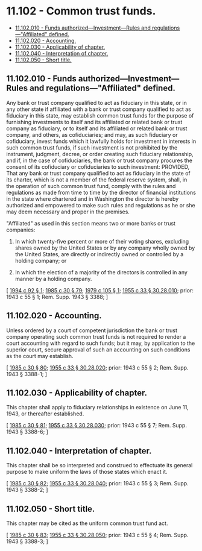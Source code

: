 # 11.102 - Common trust funds.
* [11.102.010 - Funds authorized—Investment—Rules and regulations—"Affiliated" defined.](#11102010---funds-authorizedinvestmentrules-and-regulationsaffiliated-defined)
* [11.102.020 - Accounting.](#11102020---accounting)
* [11.102.030 - Applicability of chapter.](#11102030---applicability-of-chapter)
* [11.102.040 - Interpretation of chapter.](#11102040---interpretation-of-chapter)
* [11.102.050 - Short title.](#11102050---short-title)
## 11.102.010 - Funds authorized—Investment—Rules and regulations—"Affiliated" defined.
Any bank or trust company qualified to act as fiduciary in this state, or in any other state if affiliated with a bank or trust company qualified to act as fiduciary in this state, may establish common trust funds for the purpose of furnishing investments to itself and its affiliated or related bank or trust company as fiduciary, or to itself and its affiliated or related bank or trust company, and others, as cofiduciaries; and may, as such fiduciary or cofiduciary, invest funds which it lawfully holds for investment in interests in such common trust funds, if such investment is not prohibited by the instrument, judgment, decree, or order creating such fiduciary relationship, and if, in the case of cofiduciaries, the bank or trust company procures the consent of its cofiduciary or cofiduciaries to such investment: PROVIDED, That any bank or trust company qualified to act as fiduciary in the state of its charter, which is not a member of the federal reserve system, shall, in the operation of such common trust fund, comply with the rules and regulations as made from time to time by the director of financial institutions in the state where chartered and in Washington the director is hereby authorized and empowered to make such rules and regulations as he or she may deem necessary and proper in the premises.

"Affiliated" as used in this section means two or more banks or trust companies:

1. In which twenty-five percent or more of their voting shares, excluding shares owned by the United States or by any company wholly owned by the United States, are directly or indirectly owned or controlled by a holding company; or

2. In which the election of a majority of the directors is controlled in any manner by a holding company.

\[ [1994 c 92 § 1](https://lawfilesext.leg.wa.gov/biennium/1993-94/Pdf/Bills/Session%20Laws/House/2438-S.SL.pdf?cite=1994%20c%2092%20§%201); [1985 c 30 § 79](https://leg.wa.gov/CodeReviser/documents/sessionlaw/1985c30.pdf?cite=1985%20c%2030%20§%2079); [1979 c 105 § 1](https://leg.wa.gov/CodeReviser/documents/sessionlaw/1979c105.pdf?cite=1979%20c%20105%20§%201); [1955 c 33 § 30.28.010](https://leg.wa.gov/CodeReviser/documents/sessionlaw/1955c33.pdf?cite=1955%20c%2033%20§%2030.28.010); prior:  1943 c 55 § 1; Rem. Supp. 1943 § 3388; \]

## 11.102.020 - Accounting.
Unless ordered by a court of competent jurisdiction the bank or trust company operating such common trust funds is not required to render a court accounting with regard to such funds; but it may, by application to the superior court, secure approval of such an accounting on such conditions as the court may establish.

\[ [1985 c 30 § 80](https://leg.wa.gov/CodeReviser/documents/sessionlaw/1985c30.pdf?cite=1985%20c%2030%20§%2080); [1955 c 33 § 30.28.020](https://leg.wa.gov/CodeReviser/documents/sessionlaw/1955c33.pdf?cite=1955%20c%2033%20§%2030.28.020); prior:  1943 c 55 § 2; Rem. Supp. 1943 § 3388-1; \]

## 11.102.030 - Applicability of chapter.
This chapter shall apply to fiduciary relationships in existence on June 11, 1943, or thereafter established.

\[ [1985 c 30 § 81](https://leg.wa.gov/CodeReviser/documents/sessionlaw/1985c30.pdf?cite=1985%20c%2030%20§%2081); [1955 c 33 § 30.28.030](https://leg.wa.gov/CodeReviser/documents/sessionlaw/1955c33.pdf?cite=1955%20c%2033%20§%2030.28.030); prior:  1943 c 55 § 7; Rem. Supp. 1943 § 3388-6; \]

## 11.102.040 - Interpretation of chapter.
This chapter shall be so interpreted and construed to effectuate its general purpose to make uniform the laws of those states which enact it.

\[ [1985 c 30 § 82](https://leg.wa.gov/CodeReviser/documents/sessionlaw/1985c30.pdf?cite=1985%20c%2030%20§%2082); [1955 c 33 § 30.28.040](https://leg.wa.gov/CodeReviser/documents/sessionlaw/1955c33.pdf?cite=1955%20c%2033%20§%2030.28.040); prior:  1943 c 55 § 3; Rem. Supp. 1943 § 3388-2; \]

## 11.102.050 - Short title.
This chapter may be cited as the uniform common trust fund act.

\[ [1985 c 30 § 83](https://leg.wa.gov/CodeReviser/documents/sessionlaw/1985c30.pdf?cite=1985%20c%2030%20§%2083); [1955 c 33 § 30.28.050](https://leg.wa.gov/CodeReviser/documents/sessionlaw/1955c33.pdf?cite=1955%20c%2033%20§%2030.28.050); prior:  1943 c 55 § 4; Rem. Supp. 1943 § 3388-3; \]

